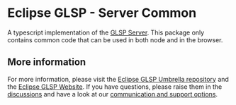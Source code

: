 # Eclipse GLSP - Server Common

A typescript implementation of the [GLSP Server](https://github.com/eclipse-glsp/glsp-server).
This package only contains common code that can be used in both node and in the browser.

## More information

For more information, please visit the [Eclipse GLSP Umbrella repository](https://github.com/eclipse-glsp/glsp) and the [Eclipse GLSP Website](https://www.eclipse.org/glsp/).
If you have questions, please raise them in the [discussions](https://github.com/eclipse-glsp/glsp/discussions) and have a look at our [communication and support options](https://www.eclipse.org/glsp/contact/).
